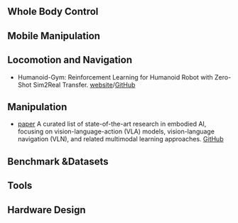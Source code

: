 ## Whole Body Control



## Mobile Manipulation



## Locomotion and Navigation

- Humanoid-Gym: Reinforcement Learning for Humanoid Robot with Zero-Shot Sim2Real Transfer. [website](https://sites.google.com/view/humanoid-gym/)/[GitHub](https://github.com/roboterax/humanoid-gym)



## Manipulation

- [paper](https://github.com/jonyzhang2023/awesome-embodied-vla-va-vln) A curated list of state-of-the-art research in embodied AI, focusing on vision-language-action (VLA) models, vision-language navigation (VLN), and related multimodal learning approaches. [GitHub](https://github.com/jonyzhang2023/awesome-embodied-vla-va-vln)





## Benchmark &Datasets


## Tools





## Hardware Design














